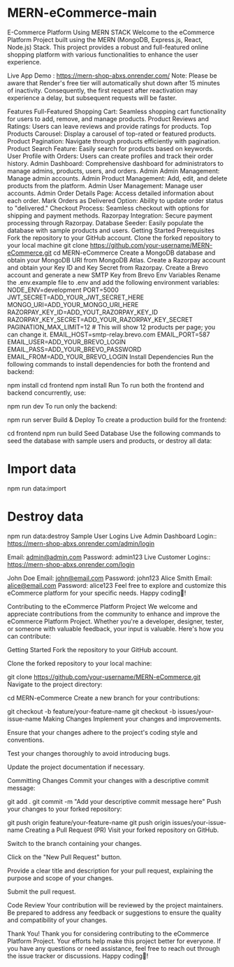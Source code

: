 # MERN-eCommerce-main
E-Commerce Platform Using MERN STACK
Welcome to the eCommerce Platform Project built using the MERN (MongoDB, Express.js, React, Node.js) Stack. This project provides a robust and full-featured online shopping platform with various functionalities to enhance the user experience.

Live App Demo : https://mern-shop-abxs.onrender.com/
Note: Please be aware that Render's free tier will automatically shut down after 15 minutes of inactivity. Consequently, the first request after reactivation may experience a delay, but subsequent requests will be faster.

Features
Full-Featured Shopping Cart: Seamless shopping cart functionality for users to add, remove, and manage products.
Product Reviews and Ratings: Users can leave reviews and provide ratings for products.
Top Products Carousel: Display a carousel of top-rated or featured products.
Product Pagination: Navigate through products efficiently with pagination.
Product Search Feature: Easily search for products based on keywords.
User Profile with Orders: Users can create profiles and track their order history.
Admin Dashboard: Comprehensive dashboard for administrators to manage admins, products, users, and orders.
Admin Admin Management: Manage admin accounts.
Admin Product Management: Add, edit, and delete products from the platform.
Admin User Management: Manage user accounts.
Admin Order Details Page: Access detailed information about each order.
Mark Orders as Delivered Option: Ability to update order status to "delivered."
Checkout Process: Seamless checkout with options for shipping and payment methods.
Razorpay Integration: Secure payment processing through Razorpay.
Database Seeder: Easily populate the database with sample products and users.
Getting Started
Prerequisites
Fork the repository to your GitHub account.
Clone the forked repository to your local machine
git clone https://github.com/your-username/MERN-eCommerce.git
cd MERN-eCommerce
Create a MongoDB database and obtain your MongoDB URI from MongoDB Atlas.
Create a Razorpay account and obtain your Key ID and Key Secret from Razorpay.
Create a Brevo account and generate a new SMTP Key from Brevo
Env Variables
Rename the .env.example file to .env and add the following environment variables:
NODE_ENV=development
PORT=5000
JWT_SECRET=ADD_YOUR_JWT_SECRET_HERE
MONGO_URI=ADD_YOUR_MONGO_URI_HERE
RAZORPAY_KEY_ID=ADD_YOUT_RAZORPAY_KEY_ID
RAZORPAY_KEY_SECRET=ADD_YOUR_RAZORPAY_KEY_SECRET
PAGINATION_MAX_LIMIT=12 # This will show 12 products per page; you can change it.
EMAIL_HOST=smtp-relay.brevo.com
EMAIL_PORT=587
EMAIL_USER=ADD_YOUR_BREVO_LOGIN
EMAIL_PASS=ADD_YOUR_BREVO_PASSWORD
EMAIL_FROM=ADD_YOUR_BREVO_LOGIN
Install Dependencies
Run the following commands to install dependencies for both the frontend and backend:

npm install
cd frontend
npm install
Run
To run both the frontend and backend concurrently, use:

npm run dev
To run only the backend:

npm run server
Build & Deploy
To create a production build for the frontend:

cd frontend
npm run build
Seed Database
Use the following commands to seed the database with sample users and products, or destroy all data:

# Import data
npm run data:import

# Destroy data
npm run data:destroy
Sample User Logins
Live Admin Dashboard Login:: https://mern-shop-abxs.onrender.com/admin/login

Email: admin@admin.com
Password: admin123
Live Customer Logins:: https://mern-shop-abxs.onrender.com/login

John Doe
Email: john@email.com
Password: john123
Alice Smith
Email: alice@email.com
Password: alice123
Feel free to explore and customize this eCommerce platform for your specific needs. Happy coding🤩!

Contributing to the eCommerce Platform Project
We welcome and appreciate contributions from the community to enhance and improve the eCommerce Platform Project. Whether you're a developer, designer, tester, or someone with valuable feedback, your input is valuable. Here's how you can contribute:

Getting Started
Fork the repository to your GitHub account.

Clone the forked repository to your local machine:

git clone https://github.com/your-username/MERN-eCommerce.git
Navigate to the project directory:

cd MERN-eCommerce
Create a new branch for your contributions:

git checkout -b feature/your-feature-name
git checkout -b issues/your-issue-name
Making Changes
Implement your changes and improvements.

Ensure that your changes adhere to the project's coding style and conventions.

Test your changes thoroughly to avoid introducing bugs.

Update the project documentation if necessary.

Committing Changes
Commit your changes with a descriptive commit message:

git add .
git commit -m "Add your descriptive commit message here"
Push your changes to your forked repository:

git push origin feature/your-feature-name
git push origin issues/your-issue-name
Creating a Pull Request (PR)
Visit your forked repository on GitHub.

Switch to the branch containing your changes.

Click on the "New Pull Request" button.

Provide a clear title and description for your pull request, explaining the purpose and scope of your changes.

Submit the pull request.

Code Review
Your contribution will be reviewed by the project maintainers. Be prepared to address any feedback or suggestions to ensure the quality and compatibility of your changes.

Thank You!
Thank you for considering contributing to the eCommerce Platform Project. Your efforts help make this project better for everyone. If you have any questions or need assistance, feel free to reach out through the issue tracker or discussions. Happy coding🤩!
